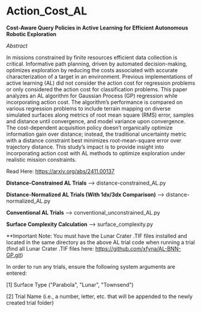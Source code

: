 # Action_Cost_AL
**Cost-Aware Query Policies in Active Learning for Efficient Autonomous Robotic Exploration**

*Abstract*

In missions constrained by finite resources efficient data collection is critical. Informative path planning, driven by automated decision-making, optimizes exploration by reducing the costs associated with accurate characterization of a target in an environment. Previous implementations of active learning (AL) did not consider the action cost for regression problems or only considered the action cost for classification problems. This paper analyzes an AL algorithm for Gaussian Process (GP) regression while incorporating action cost. The algorithm’s performance is compared on various regression problems to include terrain mapping on diverse simulated surfaces along metrics of root mean square (RMS) error, samples and distance until convergence, and model variance upon convergence. The cost-dependent acquisition policy doesn’t organically optimize information gain over distance; instead, the traditional uncertainty metric with a distance constraint best minimizes root-mean-square error over trajectory distance. This study’s impact is to provide insight into incorporating action cost with AL methods to optimize exploration under realistic mission constraints.

Read Here: https://arxiv.org/abs/2411.00137


**Distance-Constrained AL Trials**
--> distance-constrained_AL.py

**Distance-Normalized AL Trials (With 1dx/3dx Comparison)**
--> distance-normalized_AL.py

**Conventional AL Trials**
--> conventional_unconstrained_AL.py

**Surface Complexity Calculation**
--> surface_complexity.py

**Important Note:
You must have the Lunar Crater .TIF files installed and located in the same directory as the above AL trial code when running a trial (find all Lunar Crater .TIF files here: https://github.com/xfyna/AL-BNN-GP.git)

In order to run any trials, ensure the following system arguments are entered:

[1] Surface Type ("Parabola", "Lunar", "Townsend")

[2] Trial Name (i.e., a number, letter, etc. that will be appended to the newly created trial folder)
